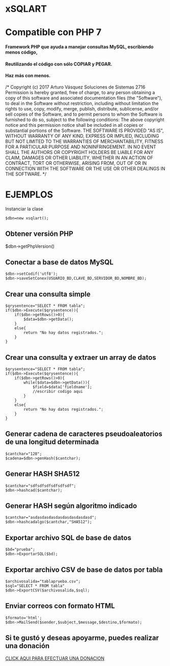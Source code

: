 # xSQLART
# Compatible con PHP 7
#### Framework PHP que ayuda a manejar consultas MySQL, escribiendo menos código,

#### Reutilizando el código con sólo COPIAR y PEGAR.

#### Haz más con menos.

/*
	Copyright (c) 2017 Arturo Vásquez Soluciones de Sistemas 2716
	Permission is hereby granted, free of charge, to any person obtaining a copy of this software and associated documentation files (the "Software"), to deal in the Software without restriction, including without limitation the rights to use, copy, modify, merge, publish, distribute, sublicense, and/or sell copies of the Software, and to permit persons to whom the Software is furnished to do so, subject to the following conditions:
	The above copyright notice and this permission notice shall be included in all copies or substantial portions of the Software.
	THE SOFTWARE IS PROVIDED "AS IS", WITHOUT WARRANTY OF ANY KIND, EXPRESS OR IMPLIED, INCLUDING BUT NOT LIMITED TO THE WARRANTIES OF MERCHANTABILITY, FITNESS FOR A PARTICULAR PURPOSE AND NONINFRINGEMENT. IN NO EVENT SHALL THE AUTHORS OR COPYRIGHT HOLDERS BE LIABLE FOR ANY CLAIM, DAMAGES OR OTHER LIABILITY, WHETHER IN AN ACTION OF CONTRACT, TORT OR OTHERWISE, ARISING FROM, OUT OF OR IN CONNECTION WITH THE SOFTWARE OR THE USE OR OTHER DEALINGS IN THE SOFTWARE.
*/

# EJEMPLOS

Instanciar la clase
```
$dbn=new xsqlart();
```
## Obtener versión PHP

$dbn->getPhpVersion()

## Conectar a base de datos MySQL
```
$dbn->setCodif('utf8');
$dbn->saveSetConex(USUARIO_BD,CLAVE_BD,SERVIDOR_BD,NOMBRE_BD);
```

## Crear una consulta simple
```
$qrysentence="SELECT * FROM tabla";
if($dbn->Execute($qrysentence)){
	if($dbn->getRows()>0){
		$data=$dbn->getData();
	}
	else{
		return "No hay datos registrados.";
	}
}
```

## Crear una consulta y extraer un array de datos
```
$qrysentence="SELECT * FROM tabla";
if($dbn->Execute($qrysentence)){
	if($dbn->getRows()>0){
		while($data=$dbn->getData()){
			$field=$data['fieldname'];
			//escribir codigo aqui
		}
	}
	else{
		return "No hay datos registrados.";
	}
}
```

## Generar cadena de caracteres pseudoaleatorios de una longitud determinada
```
$cantchar="128";
$cadena=$dbn->genHash($cantchar);
```

## Generar HASH SHA512
```
$cantchar="sdfsdfsdfsdfsdfsdf";
$dbn->hashcad($cantchar);
```

## Generar HASH según algoritmo indicado
```
$cantchar="asdasdasdasdasdasdasdasdasd";
$dbn->hashcadalgo($cantchar,"SHA512");
```

## Exportar archivo SQL de base de datos
```
$bd="prueba";
$dbn->ExportarSQL($bd);
```

## Exportar archivo CSV de base de datos por tabla
```
$archivosalida="tablaprueba.csv";
$sql="SELECT * FROM tabla"
$dbn->ExportCSV($archivosalida,$sql);
```

## Enviar correos con formato HTML
```
$formato='html';
$dbn->MailSend($sender,$subject,$message,$destino,$formato);
```

## Si te gustó y deseas apoyarme, puedes realizar una donación 
[CLICK AQUI PARA EFECTUAR UNA DONACION](https://sellfy.com/p/U87B/)

